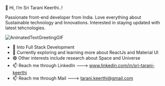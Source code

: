 👋 Hi, I’m Sri Tarani Keerthi..!

Passionate front-end developer from India. Love everything about Sustainable technology and Innovations. Interested in staying updated with latest tehcnologies. 

![AnimatedTextGreetingGIF](https://user-images.githubusercontent.com/99949317/207557959-81c4d898-65d6-4c17-b93c-4b7232b63ea7.gif)

- 👀 Into Full Stack Development
- 🌱 Currently exploring and learning more about ReactJs and Material UI
- 🟢 Other interests include research about Space and Universe
- 📫 Reach me through LinkedIn ---> www.linkedin.com/in/sri-tarani-keerthi
- 📫 Reach me through Mail ---> tarani.keerthi@gmail.com

<!---
TaraniKeerthi/TaraniKeerthi is a ✨ special ✨ repository because its `README.md` (this file) appears on your GitHub profile.
You can click the Preview link to take a look at your changes.
--->
